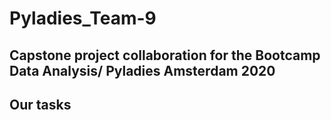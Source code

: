 # Pyladies_Team-9
## Capstone project collaboration for the Bootcamp Data Analysis/ Pyladies Amsterdam 2020

## Our tasks

